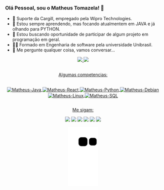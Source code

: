 ### Olá Pessoal, sou o Matheus Tomazela! 👋


- 🔭 Suporte da Cargill, empregado pela Wipro Technologies.
- 🌱 Estou sempre aprendendo, mas focando atualmentem em JAVA e já olhando para PYTHON.
- 👯 Estou buscando oportunidade de participar de algum projeto em programação em geral.
- 👨‍🎓 Formado em Engenharia de software pela universidade Unibrasil.
- 💬 Me pergunte qualquer coisa, vamos conversar...


<div align="center">
  <a href="https://github.com/MatheusRochaTomazela">
  <img height="180em" src="https://github-readme-stats.vercel.app/api?username=MatheusRochaTomazela&show_icons=true&theme=dark&include_all_commits=true&count_private=true"/>
  <img height="180em" src="https://github-readme-stats.vercel.app/api/top-langs/?username=MatheusRochaTomazela&layout=compact&langs_count=7&theme=dark"/>
    
 ##
  Algumas competencias:  
<div style="display: inline_block"><br>
  <img align="center" alt="Matheus-Java" height="30" width="40" src="https://cdn.jsdelivr.net/gh/devicons/devicon/icons/java/java-original.svg" />
  <img align="center" alt="Matheus-React" height="30" width="65" src="https://cdn.jsdelivr.net/gh/devicons/devicon/icons/react/react-original.svg" />
  <img align="center" alt="Matheus-Python" height="30" width="40" src="https://cdn.jsdelivr.net/gh/devicons/devicon/icons/python/python-original.svg" />
  <img align="center" alt="Matheus-Debian" height="30" width="40" src="https://cdn.jsdelivr.net/gh/devicons/devicon/icons/debian/debian-original.svg" />
  <img align="center" alt="Matheus-Linux" height="30" width="40" src="https://cdn.jsdelivr.net/gh/devicons/devicon/icons/linux/linux-original.svg" />
  <img align="center" alt="Matheus-SQL" height="30" width="40" src="https://cdn.jsdelivr.net/gh/devicons/devicon/icons/mysql/mysql-original.svg" />
</div>

##
 Me sigam:   
<div> 
  <a href="https://www.instagram.com/matheus.tomazela/" target="_blank"><img src="https://img.shields.io/badge/-Instagram-%23E4405F?style=for-the-badge&logo=instagram&logoColor=white" target="_blank"></a>
  <a href = "mailto:tomazela.matheus2015@gmail.com"><img src="https://img.shields.io/badge/Gmail-D14836?style=for-the-badge&logo=gmail&logoColor=white" target="_blank"></a>
  <a href="https://www.linkedin.com/in/matheus-tomazela-519829170" target="_blank"><img src="https://img.shields.io/badge/-LinkedIn-%230077B5?style=for-the-badge&logo=linkedin&logoColor=white" target="_blank"></a>
  <a href="https://api.whatsapp.com/send?1=pt_BR&phone=5541988406888" target="_blank"><img src="https://img.shields.io/badge/WhatsApp-25D366?style=for-the-badge&logo=whatsapp&logoColor=white" target="_blank"></a>
  <a href="https://steamcommunity.com/profiles/76561198931613228/" target="_blank"><img src="https://img.shields.io/badge/Steam-000000?style=for-the-badge&logo=steam&logoColor=white"></a>
  <a href="https://open.spotify.com/user/31yxn3qtudik7cbk6ycnwwkcpk2y" target="_blank"><img src="https://img.shields.io/badge/Spotify-1ED760?&style=for-the-badge&logo=spotify&logoColor=white" target="_blank"></a>

  ![Snake animation](https://github.com/MatheusRochaTomazela/MatheusRochaTomazela/blob/output/github-contribution-grid-snake.svg)
  
</div>
    
##
    
    
